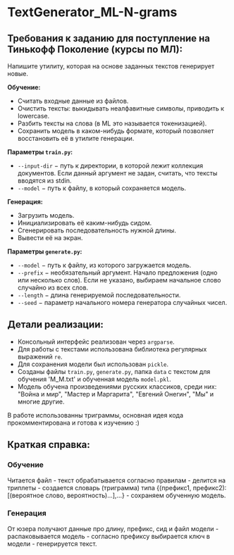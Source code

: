 # TextGenerator_ML-N-grams
## Требования к заданию для поступление на Тинькофф Поколение (курсы по МЛ):
Напишите утилиту, которая на основе заданных текстов генерирует новые. 

**Обучение:**
- Считать входные данные из файлов.
- Очистить тексты: выкидывать неалфавитные символы, приводить к lowercase.
- Разбить тексты на слова (в ML это называется токенизацией).
- Сохранить модель в каком-нибудь формате, который позволяет восстановить её в утилите генерации.

**Параметры `train.py`:**
- `--input-dir` − путь к директории, в которой лежит коллекция документов. Если данный аргумент не задан, считать, что тексты вводятся из stdin.
- `--model` − путь к файлу, в который сохраняется модель.

**Генерация:**
- Загрузить модель.
- Инициализировать её каким-нибудь сидом.
- Сгенерировать последовательность нужной длины.
- Вывести её на экран.

**Параметры `generate.py`:**
- `--model` − путь к файлу, из которого загружается модель.
- `--prefix` − необязательный аргумент. Начало предложения (одно или несколько слов). Если не указано, выбираем начальное слово случайно из всех слов.
- `--length` − длина генерируемой последовательности.
- `--seed` − параметр начального номера генератора случайных чисел.

## Детали реализации:
- Консольный интерфейс реализован через `argparse`.
- Для работы с текстами использована библиотека регулярных выражений `re`.
- Для сохранения модели был использован `pickle`.
- Созданы файлы `train.py`, `generate.py`, папка `data` с текстом для обучения 'M_M.txt' и обученная модель `model.pkl`.
- Модель обучена произведениями русских классиков, среди них: "Война и мир", "Мастер и Маргарита", "Евгений Онегин", "Мы" и многие другие.

В работе использованны триграммы, основная идея кода прокомментирована и готова к изучению :)

## Краткая справка: 
### Обучение
Читается файл - текст обрабатывается согласно правилам - делится на триплеты - создается словарь (триграмма) типа {(префикс1, префикс2):[(вероятное слово, вероятность)...],...} - сохраняем обученную модель.
### Генерация
От юзера получают данные про длину, префикс, сид и файл модели - распаковывается модель - согласно префиксу выбирается ключ в модели - генерируется текст.
